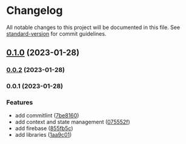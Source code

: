 # Changelog

All notable changes to this project will be documented in this file. See [standard-version](https://github.com/conventional-changelog/standard-version) for commit guidelines.

## [0.1.0](https://github.com/batur/mvp-web-kit/compare/v0.0.2...v0.1.0) (2023-01-28)

### [0.0.2](https://github.com/batur/mvp-web-kit/compare/v0.0.1...v0.0.2) (2023-01-28)

### 0.0.1 (2023-01-28)


### Features

* add commitlint ([7be8160](https://github.com/batur/mvp-web-kit/commit/7be816069b537e9ab22fb039d3257fab38f05972))
* add context and state management ([075552f](https://github.com/batur/mvp-web-kit/commit/075552fc3f5f81867f8111cd26d265beac2f7e6d))
* add firebase ([855fb5c](https://github.com/batur/mvp-web-kit/commit/855fb5cb9b1f0a12ef991698b5f862f4301af026))
* add libraries ([1aa9c01](https://github.com/batur/mvp-web-kit/commit/1aa9c012b587745c8277e1eaac6faf92504cbe36))
